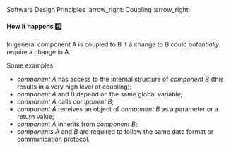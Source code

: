 <link rel="stylesheet" href="{{baseUrl}}/css/textbook.css">

<div class="website-content">

<div id="path">Software Design Principles :arrow_right: Coupling :arrow_right:</div>

<div id="title">

#### How it happens :two:

</div>

<div id="body">

In general component A is coupled to B if a change to B could _potentially_ require a change in A.

Some examples:

*	_component A_ has access to the internal structure of _component B_ (this results in a very high level of coupling);
*	_component A_ and B depend on the same global variable;
*	_component A_ calls _component B_;
*	_component A_ receives an object of _component B_ as a parameter or a return value;
*	_component A_ inherits from _component B_;
*	_components A_ and _B_ are required to follow the same data format or communication protocol.

</div>

</div>
